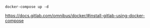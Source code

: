 ```
docker-compose up -d
```

https://docs.gitlab.com/omnibus/docker/#install-gitlab-using-docker-compose